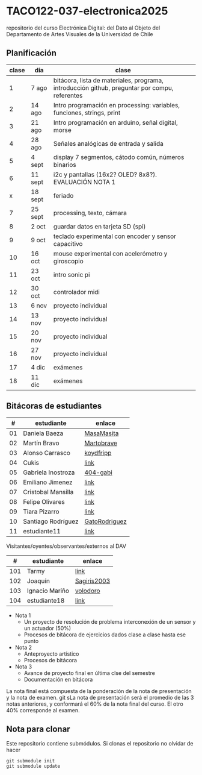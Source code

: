 # TACO122-037-electronica2025
repositorio del curso Electrónica Digital: del Dato al Objeto del Departamento de Artes Visuales de la Universidad de Chile

## Planificación

| clase | día     | clase                                                                                               |
|-------|---------|---------------------------------------------------------------------------------------------------- |
|     1 |   7 ago |  bitácora, lista de materiales, programa, introducción github, preguntar por compu, referentes      |
|     2 |  14 ago | Intro programación en processing: variables, funciones, strings, print                              |
|     3 |  21 ago | Intro programación en arduino, señal digital, morse                                                  |
|     4 |  28 ago | Señales analógicas de entrada y salida                                                              |
|     5 |  4 sept | display 7 segmentos, cátodo común, números binarios                                                |
|     6 | 11 sept | i2c y pantallas (16x2? OLED? 8x8?). EVALUACIÓN NOTA 1                                             |
| x     | 18 sept | feriado                                                                                            |
|     7 | 25 sept | processing, texto, cámara                                                                          |
|     8 |   2 oct | guardar datos en tarjeta SD (spi)                                                                  |
|     9 |   9 oct | teclado experimental con encoder y sensor capacitivo                                               |
|    10 |  16 oct | mouse experimental con acelerómetro y giroscopio                                                   |
|    11 |  23 oct | intro sonic pi                                                                                     |
|    12 |  30 oct | controlador midi                                                                                   |
|    13 |   6 nov | proyecto individual                                                                                |
|    14 |  13 nov | proyecto individual                                                                                |
|    15 |  20 nov | proyecto individual                                                                                |
|    16 |  27 nov | proyecto individual                                                                                |
|    17 |   4 dic | exámenes                                                                                           |
|    18 |  11 dic | exámenes                                                                                           |

## Bitácoras de estudiantes

| #  | estudiante      | enlace                                                                                   |
|----|----------------|------------------------------------------------------------------------------------------|
| 01 | Daniela Baeza    | [MasaMasita](https://github.com/MasaMasita/Taller-Electr-nica-Digital)                       |
| 02 | Martín Bravo    | [Martobrave](https://github.com/Martobrave/taco122-037-bitacora-martobrave)                       |
| 03 | Alonso Carrasco    | [koydfripp](https://github.com/koydfripp)                       |
| 04 | Cukis    | [link](https://github.com/misaaaaaa/TACO122-037-electronica2025#)                       |
| 05 | Gabriela Inostroza    | [404-gabi](https://github.com/404-gabi/taco122-037-bitacora-404-gabi/)                       |
| 06 | Emiliano Jimenez    | [link](https://github.com/misaaaaaa/TACO122-037-electronica2025#)                       |
| 07 | Cristobal Mansilla    | [link](https://github.com/misaaaaaa/TACO122-037-electronica2025#)                       |
| 08 | Felipe Olivares    | [link](https://github.com/misaaaaaa/TACO122-037-electronica2025#)                       |
| 09 | Tiara Pizarro    | [link](https://github.com/misaaaaaa/TACO122-037-electronica2025#)                       |
| 10 | Santiago Rodríguez    | [GatoRodriguez](https://github.com/GatoRodriguez/TACO122-037-Bitacora-GatoRodriguez)                       |
| 11 | estudiante11    | [link](https://github.com/misaaaaaa/TACO122-037-electronica2025#)                       |

Visitantes/oyentes/observantes/externos al DAV

| #  | estudiante      | enlace                                                                                   |
|----|----------------|------------------------------------------------------------------------------------------|
| 101 | Tarmy       | [link](https://github.com/tarmiii/TACO122-137-BITACORA-TARMIII)                       |
| 102 | Joaquín    | [Sagiris2003](https://github.com/sagiris2003/taco122-037-bitacora-sagiris2003)                       |
| 103 | Ignacio Mariño    | [volodoro](https://github.com/volodoro/Bitacora-TACO122)                       |
| 104 | estudiante18    |  [link](https://github.com/misaaaaaa/TACO122-037-electronica2025#)     |

- Nota 1
    - Un proyecto de resolución de problema interconexión de un sensor y un actuador (50%) 
    - Procesos de bitácora de ejercicios dados clase a clase hasta ese punto
- Nota 2
    - Anteproyecto artístico
    - Procesos de bitácora
- Nota 3
    - Avance de proyecto final en última clse del semestre
    - Documentación en bitácora

La nota final está compuesta de la ponderación de la nota de presentación y la nota de examen. git sLa nota de presentación será el promedio de las 3 notas anteriores, y conformará el 60% de la nota final del curso. El otro 40% corresponde al examen.

## Nota para clonar

Este repositorio contiene submódulos. Si clonas el repositorio no olvidar de hacer

```
git submodule init
git submodule update
```